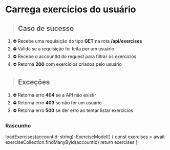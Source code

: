 # Carrega exercícios do usuário

> ## Caso de sucesso

1. ⛔ Recebe uma requisição do tipo **GET** na rota **/api/exercises**
2. ⛔ Valida se a requisição foi feita por um usuário
3. ⛔ Recebe o accountId do request para filtrar os exercícios
4. ⛔ Retorna **200** com exercícios criados pelo usuário


> ## Exceções

1. ⛔ Retorna erro **404** se a API não existir
2. ⛔ Retorna erro **403** se não for um usuário
3. ⛔ Retorna erro **500** se der erro ao tentar listar exercícios

### Rascunho

loadExercises(accountId: string): ExerciseModel[] {
  const exercises = await exerciseCollection.findManyById(accountId)
  return exercises
}
